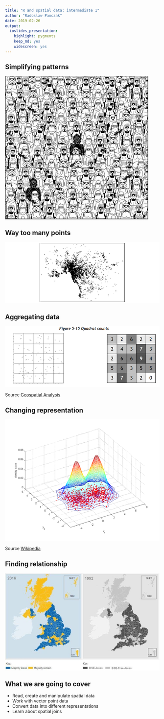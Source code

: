 ```yaml
---
title: "R and spatial data: intermediate 1"
author: "Radoslaw Panczak"
date: 2019-02-26
output: 
  ioslides_presentation: 
    highlight: pygments
    keep_md: yes
    widescreen: yes
---
```



## Simplifying patterns 

![](./images/find_panda.png)


## Way too many points 

![](./images/points.png)


## Aggregating data

![](./images/quadrant.png)

Source [Geospatial Analysis](https://www.spatialanalysisonline.com/HTML/index.html?quadrat_analysis_of_grid_datas.htm)


## Changing representation

![](./images/density.png)

Source [Wikipedia](https://en.wikipedia.org/wiki/File:Bivariate_example.png)


## Finding relationship 

![](./images/mad_cows.JPG)


## What we are going to cover 

- Read, create and manipulate spatial data
- Work with vector point data
- Convert data into different representations
- Learn about spatial joins
